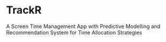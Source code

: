 # TrackR
A Screen Time Management App with  Predictive Modelling and Recommendation System for Time Allocation Strategies
